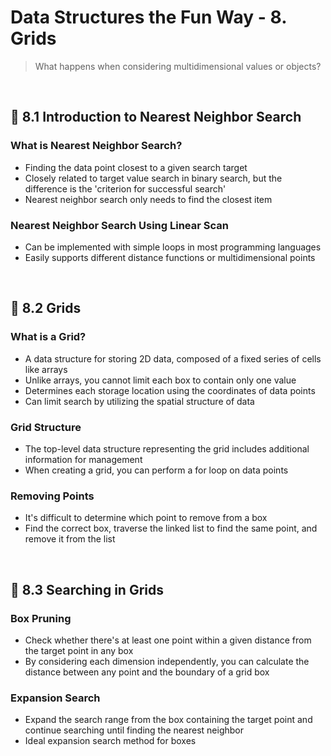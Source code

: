# Data Structures the Fun Way - 8. Grids

> What happens when considering multidimensional values or objects?

<br/>

## 🔖 8.1 Introduction to Nearest Neighbor Search

### What is Nearest Neighbor Search?

- Finding the data point closest to a given search target
- Closely related to target value search in binary search, but the difference is the 'criterion for successful search'
- Nearest neighbor search only needs to find the closest item

### Nearest Neighbor Search Using Linear Scan

- Can be implemented with simple loops in most programming languages
- Easily supports different distance functions or multidimensional points

<br/>

## 🔖 8.2 Grids

### What is a Grid?

- A data structure for storing 2D data, composed of a fixed series of cells like arrays
- Unlike arrays, you cannot limit each box to contain only one value
- Determines each storage location using the coordinates of data points
- Can limit search by utilizing the spatial structure of data

### Grid Structure

- The top-level data structure representing the grid includes additional information for management
- When creating a grid, you can perform a for loop on data points

### Removing Points

- It's difficult to determine which point to remove from a box
- Find the correct box, traverse the linked list to find the same point, and remove it from the list

<br/>

## 🔖 8.3 Searching in Grids

### Box Pruning

- Check whether there's at least one point within a given distance from the target point in any box
- By considering each dimension independently, you can calculate the distance between any point and the boundary of a grid box

### Expansion Search

- Expand the search range from the box containing the target point and continue searching until finding the nearest neighbor
- Ideal expansion search method for boxes

